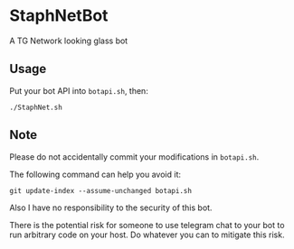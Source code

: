 # StaphNetBot
A TG Network looking glass bot

## Usage

Put your bot API into `botapi.sh`, then:

```
./StaphNet.sh
```

## Note
Please do not accidentally commit your modifications in `botapi.sh`.

The following command can help you avoid it:

```
git update-index --assume-unchanged botapi.sh
```

Also I have no responsibility to the security of this bot.

There is the potential risk for someone to use telegram chat to your bot to run arbitrary code on your host.
Do whatever you can to mitigate this risk.

